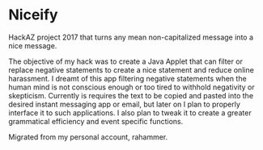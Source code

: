 # Niceify
HackAZ project 2017 that turns any mean non-capitalized message into a nice message.

The objective of my hack was to create a Java Applet that can filter or replace negative statements to create a nice statement and reduce online harassment. I dreamt of this app filtering negative statements when the human mind is not conscious enough or too tired to withhold negativity or skepticism. Currently is requires the text to be copied and pasted into the desired instant messaging app or email, but later on I plan to properly interface it to such applications. I also plan to tweak it to create a greater grammatical efficiency and event specific functions. 

Migrated from my personal account, rahammer.
